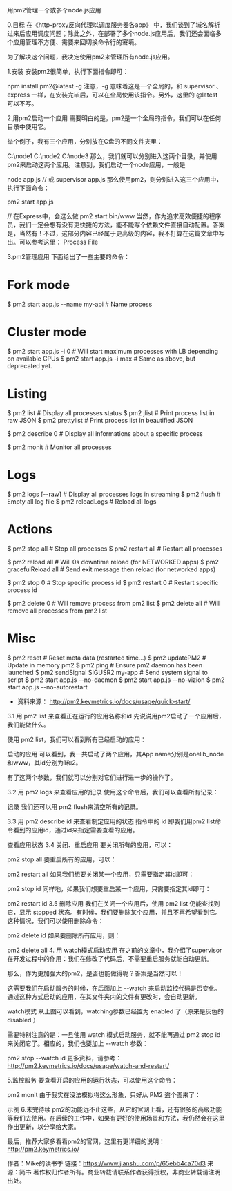 用pm2管理一个或多个node.js应用

0.目标
在《http-proxy反向代理以调度服务器各app》 中，我们谈到了域名解析过来后应用调度问题；除此之外，在部署了多个node.js应用后，我们还会面临多个应用管理不方便、需要来回切换命令行的窘境。

为了解决这个问题，我决定使用pm2来管理所有node.js应用。

1.安装
安装pm2很简单，执行下面指令即可：

npm install pm2@latest -g
注意，-g 意味着这是一个全局的，和 supervisor 、 express 一样，在安装完毕后，可以在全局使用该指令。另外，这里的 @latest 可以不写。

2.用pm2启动一个应用
需要明白的是，pm2是一个全局的指令，我们可以在任何目录中使用它。

举个例子，我有三个应用，分别放在C盘的不同文件夹里：

C:\node1
C:\node2
C:\node3
那么，我们就可以分别进入这两个目录，并使用pm2来启动这两个应用。注意到，我们启动一个node应用，一般是

node app.js
// 或
supervisor app.js
那么使用pm2，则分别进入这三个应用中，执行下面命令：

pm2 start app.js

// 在Express中，会这么做
pm2 start bin/www
当然，作为追求高效便捷的程序员，我们一定会想有没有更快捷的方法，能不能写个依赖文件直接自动配置。答案是，当然有！不过，这部分内容已经属于更高级的内容，我不打算在这篇文章中写出。可以参考这里： Process File

3.pm2管理应用
下面给出了一些主要的命令：

# Fork mode
$ pm2 start app.js --name my-api # Name process


# Cluster mode
$ pm2 start app.js -i 0        # Will start maximum processes with LB depending on available CPUs
$ pm2 start app.js -i max      # Same as above, but deprecated yet.


# Listing
$ pm2 list               # Display all processes status
$ pm2 jlist              # Print process list in raw JSON
$ pm2 prettylist         # Print process list in beautified JSON

$ pm2 describe 0         # Display all informations about a specific process

$ pm2 monit              # Monitor all processes


# Logs
$ pm2 logs [--raw]       # Display all processes logs in streaming
$ pm2 flush              # Empty all log file
$ pm2 reloadLogs         # Reload all logs


# Actions
$ pm2 stop all           # Stop all processes
$ pm2 restart all        # Restart all processes

$ pm2 reload all         # Will 0s downtime reload (for NETWORKED apps)
$ pm2 gracefulReload all # Send exit message then reload (for networked apps)

$ pm2 stop 0             # Stop specific process id
$ pm2 restart 0          # Restart specific process id

$ pm2 delete 0           # Will remove process from pm2 list
$ pm2 delete all         # Will remove all processes from pm2 list


# Misc
$ pm2 reset <process>    # Reset meta data (restarted time...)
$ pm2 updatePM2          # Update in memory pm2
$ pm2 ping               # Ensure pm2 daemon has been launched
$ pm2 sendSignal SIGUSR2 my-app # Send system signal to script
$ pm2 start app.js --no-daemon
$ pm2 start app.js --no-vizion
$ pm2 start app.js --no-autorestart
* 资料来源： http://pm2.keymetrics.io/docs/usage/quick-start/

3.1 用 pm2 list 来查看正在运行的应用名称和id
先说说用pm2启动了一个应用后，我们能做什么。

使用 pm2 list，我们可以看到所有已经启动的应用：

启动的应用
可以看到，我一共启动了两个应用，其App name分别是onelib_node和www，其id分别为1和2。

有了这两个参数，我们就可以分别对它们进行进一步的操作了。

3.2 用 pm2 logs 来查看应用的记录
使用这个命令后，我们可以查看所有记录：

记录
我们还可以用 pm2 flush来清空所有的记录。

3.3 用 pm2 describe id 来查看制定应用的状态
指令中的 id 即我们用pm2 list命令看到的应用id，通过id来指定需要查看的应用。

查看应用状态
3.4 关闭、重启应用
要关闭所有的应用，可以：

pm2 stop all
要重启所有的应用，可以：

pm2 restart all
如果我们想要关闭某一个应用，只需要指定其id即可：

pm2 stop id
同样地，如果我们想要重启某一个应用，只需要指定其id即可：

pm2 restart id
3.5 删除应用
我们在关闭一个应用后，使用 pm2 list 仍能查找到它，显示 stopped 状态。有时候，我们要删除某个应用，并且不再希望看到它。这种情况，我们可以使用删除命令：

pm2 delete id
如果要删除所有应用，则：

pm2 delete all
4. 用 watch模式启动应用
在之前的文章中，我介绍了supervisor在开发过程中的作用：我们在修改了代码后，不需要重启服务就能自动更新。

那么，作为更加强大的pm2，是否也能做得呢？答案是当然可以！

这需要我们在启动服务的时候，在后面加上 --watch 来启动监控代码是否变化。通过这种方式启动的应用，在其文件夹内的文件有更改时，会自动更新。

watch模式
从上图可以看到，watching参数已经置为 enabled 了（原来是灰色的disabled ）

需要特别注意的是：一旦使用 watch 模式启动服务，就不能再通过 pm2 stop id 来关闭它了。相应的，我们也要加上 --watch 参数：

pm2 stop --watch id
更多资料，请参考：http://pm2.keymetrics.io/docs/usage/watch-and-restart/

5.监控服务
要查看开启的应用的运行状态，可以使用这个命令：

pm2 monit
由于我实在没法模拟得这么形象，只好从 PM2 盗个图来了：

示例
6.未完待续
pm2的功能远不止这些，从它的官网上看，还有很多的高级功能等我们去使用。在后续的工作中，如果有更好的使用场景和方法，我仍然会在这里作出更新，以分享给大家。

最后，推荐大家多看看pm2的官网，这里有更详细的说明： http://pm2.keymetrics.io/

作者：Mike的读书季
链接：https://www.jianshu.com/p/65ebb4ca70d3
来源：简书
著作权归作者所有。商业转载请联系作者获得授权，非商业转载请注明出处。